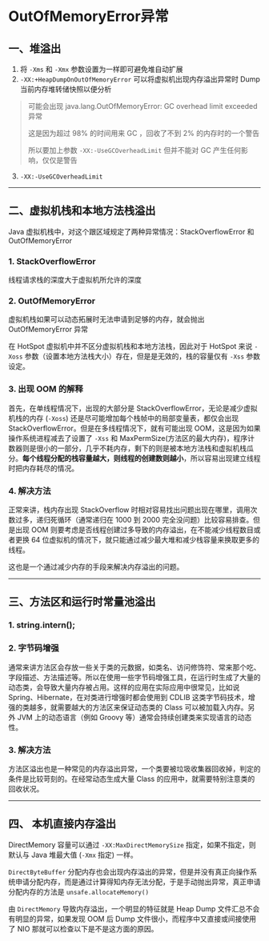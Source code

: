# OutOfMemoryError异常

## 一、堆溢出

1. 将 ``-Xms`` 和 ``-Xmx`` 参数设置为一样即可避免堆自动扩展
2. ``-XX:+HeapDumpOnOutOfMemoryError`` 可以将虚拟机出现内存溢出异常时 Dump 当前内存堆转储快照以便分析

> 可能会出现 java.lang.OutOfMemoryError: GC overhead limit exceeded 异常
>
> 这是因为超过 98% 的时间用来 GC ，回收了不到 2% 的内存时的一个警告
>
> 所以要加上参数 ``-XX:-UseGCOverheadLimit`` 但并不能对 GC 产生任何影响，仅仅是警告

3. ``-XX:-UseGCOverheadLimit``

---

## 二、虚拟机栈和本地方法栈溢出

Java 虚拟机栈中，对这个跟区域规定了两种异常情况：StackOverflowError 和 OutOfMemoryError

### 1. StackOverflowError

线程请求栈的深度大于虚拟机所允许的深度

### 2. OutOfMemoryError

虚拟机栈如果可以动态拓展时无法申请到足够的内存，就会抛出 OutOfMemoryError 异常

在 HotSpot 虚拟机中并不区分虚拟机栈和本地方法栈，因此对于 HotSpot 来说 ``-Xoss`` 参数（设置本地方法栈大小）存在，但是是无效的，栈的容量仅有 ``-Xss`` 参数设定。

### 3. 出现 OOM 的解释

首先，在单线程情况下，出现的大部分是 StackOverflowError，无论是减少虚拟机栈的内存 (``-Xoss``) 还是尽可能增加每个栈帧中的局部变量表，都仅会出现 StackOverflowError。但是在多线程情况下，就有可能出现 OOM，这是因为如果操作系统进程减去了设置了 ``-Xss`` 和 MaxPermSize(方法区的最大内存)，程序计数器则是很小的一部分，几乎不耗内存，剩下的则是被本地方法栈和虚拟机栈瓜分。**每个线程分配的栈容量越大，则线程的创建数则越小**，所以容易出现建立线程时把内存耗尽的情况。

### 4. 解决方法

正常来讲，栈内存出现 StackOverflow 时相对容易找出问题出现在哪里，调用次数过多，递归死循环（通常递归在 1000 到 2000 完全没问题）比较容易排查。但是出现 OOM 则要考虑是否线程创建过多导致的内存溢出，在不能减少线程数目或者更换 64 位虚拟机的情况下，就只能通过减少最大堆和减少栈容量来换取更多的线程。

这也是一个通过减少内存的手段来解决内存溢出的问题。

---

## 三、方法区和运行时常量池溢出

### 1. string.intern();

### 2. 字节码增强

通常来讲方法区会存放一些关于类的元数据，如类名、访问修饰符、常来那个吃、字段描述、方法描述等。所以在使用一些字节码增强工具，在运行时生成了大量的动态类，会导致大量内存被占用。这样的应用在实际应用中很常见，比如说 Spring、Hibernate，在对类进行增强时都会使用到 CDLIB 这类字节码技术，增强的类越多，就需要越大的方法区来保证动态类的 Class 可以被加载入内存。另外 JVM 上的动态语言（例如 Groovy 等）通常会持续创建类来实现语言的动态性。

### 3. 解决方法

方法区溢出也是一种常见的内存溢出异常，一个类要被垃圾收集器回收掉，判定的条件是比较苛刻的。在经常动态生成大量 Class 的应用中，就需要特别注意类的回收状况。

---

## 四、 本机直接内存溢出

DirectMemory 容量可以通过 ``-XX:MaxDirectMemorySize`` 指定，如果不指定，则默认与 Java 堆最大值 (``-Xmx`` 指定) 一样。

``DirectByteBuffer`` 分配内存也会出现内存溢出的异常，但是并没有真正向操作系统申请分配内存，而是通过计算得知内存无法分配，于是手动抛出异常，真正申请分配内存的方法是 ``unsafe.allocateMemory()``

由 ``DirectMemory`` 导致内存溢出，一个明显的特征就是 Heap Dump 文件汇总不会有明显的异常，如果发现 OOM 后 Dump 文件很小，而程序中又直接或间接使用了 NIO 那就可以检查以下是不是这方面的原因。

